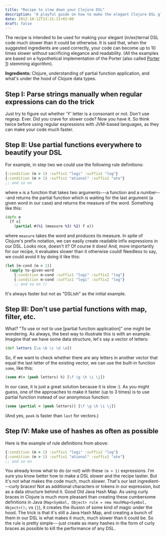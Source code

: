 ```yaml
---
title: "Recipe to slow down your Clojure DSL"
description: "A playful guide on how to make the elegant Clojure DSL gloriously slow in style"
date: 2012-10-12T23:21:11+03:00
draft: false
---
```


The recipe is intended to be used for making your elegant (in/ex)ternal DSL code much slower than it could be otherwise. It is said that, when the suggested ingredients are used correctly, your code can become up to 10 times slower without sacrificing elegance and readability. (All the examples are based on a hypothetical implementation of the Porter (also called [Porter 1](http://tartarus.org/~martin/PorterStemmer/)) stemming algorithm).

**Ingredients:** Clojure, understanding of partial function application, and what's under the hood of Clojure data types.

## Step I: Parse strings manually when regular expressions can do the trick
Just try to figure out whether 'Y' letter is a consonant or not.
Don't use regexp. Ever. Did you crave for slower code? Now you have it.
So think twice before using regular expressions with JVM-based languages, as they can make your code much faster.

## Step II: Use partial functions everywhere to beautify your DSL
For example, in step two we could use the following rule definitions:
```clojure
{:condition (m > 1) :suffix1 "logi" :suffix2 "log"}
{:condition (m > 1) :suffix1 "ational" :suffix2 "ate"}
;; and so on
```
where `m` is a function that takes two arguments---a function and a number---and returns the partial function which is waiting for the last argument (a given word in our case) and returns the measure of the word. Something like this:
```clojure
(defn m
  [f x]
    (partial #(%1 (measure %3) %2) f x))
```
where `measure` takes the word and produces its measure.
In spite of Clojure's prefix notation, we can easily create readable infix expressions in our DSL. Looks nice, doesn't it? Of course it does! And, more importantly for our recipe, it evaluates slower than it otherwise could! Needless to say, we could avoid it by doing it like this:
```clojure
(let [m-cond (m > 1)]
  (apply to-given-word
    {:condition m-cond :suffix1 "logi" :suffix2 "log"}
    {:condition m-cond :suffix1 "logi" :suffix2 "log"}
    ;; and so on ))
```
It's always faster but not as "DSLish" as the initial example.

## Step III: Don't use partial functions with map, filter, etc.
What? "To use or not to use [partial function application]" one might be wondering. As always, the best way to illustrate this is with an example. Imagine that we have some data structure, let's say a vector of letters:
```clojure
(def letters [\a \b \c \d \e])
```
So, if we want to check whether there are any letters in another vector that equal the last letter of the existing vector, we can use the built-in function `some`, like this:
```clojure
(some #(= (peek letters) %) [\f \g \h \i \j])
```
In our case, it is just a great solution because it is slow :).
As you might guess, one of the approaches to make it faster (up to 3 times) is to use partial function instead of our anonymous function:
```clojure
(some (partial = (peek letters)) [\f \g \h \i \j])
```
(And yes, `peek` is faster than `last` for vectors.)

## Step IV: Make use of hashes as often as possible
Here is the example of rule definitions from above:
```clojure
{:condition (m > 1) :suffix1 "logi" :suffix2 "log"}
{:condition (m > 1) :suffix1 "ational" :suffix2 "ate"}
;; and so on
```
You already know what to do (or not) with these `(m > 1)` expressions. I'm sure you know better how to make a DSL slower and the recipe tastier. But it's not what makes the code much, much slower. That's our last ingredient---curly braces! Not as additional characters or tokens in our expression, but as a data structure behind it. Good Old Java Hash Map. As using curly braces in Clojure is much more pleasant than creating these cumbersome definitions in Java (`Map<Symbol, Object> rule = new HashMap<Symbol, Object>();` vs `{}`), it creates the illusion of some kind of magic under the hood. The trick is that it's still a Java Hash Map, and creating a bunch of them in our DSL is what makes it much, much slower than it could be. So the rule is pretty simple---just create as many hashes in the form of curly braces as possible to kill the performance of any DSL.
